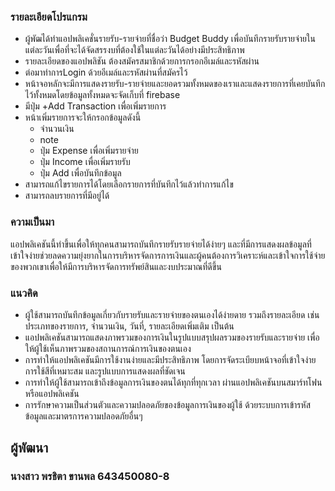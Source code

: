 ### รายละเอียดโปรแกรม
- ผู้พัฒได้ทำแอปพลิเคชั่นรายรับ-รายจ่ายที่ชื่อว่า Budget Buddy เพื่อบันทึกรายรับรายจ่ายในแต่ละวันเพื่อที่จะได้จัดสรรงบที่ต้องใช้ในแต่ละวันได้อย่างมีประสิทธิภาพ
- รายละเอียดของแอปพลิชัน ต้องสมัครสมาชิกด้วยการกรอกอีเมล์และรหัสผ่าน
- ต่อมาทำการLogin ด้วยอีเมล์และรหัสผ่านที่สมัครไว้
- หน้าจอหลักจะมีการแสดงรายรับ-รายจ่ายและยอดรวมทั้งหมดของเราและแสดงรายการที่เคยบันทึกไว้ทั้งหมดโดยข้อมูลทั้งหมดจะจัดเก็บที่ firebase
- มีปุ่ม +Add Transaction เพื่อเพิ่มรายการ
- หน้าเพิ่มรายการจะให้กรอกข้อมูลดังนี้
  - จำนวนเงิน
  - note
  - ปุ่ม Expense เพื่อเพิ่มรายจ่าย
  - ปุ่ม Income เพื่อเพิ่มรายรับ
  - ปุ่ม Add เพื่อบันทึกข้อมูล
- สามารถแก้ไขรายการได้โดยเลือกรายการที่บันทึกไว้แล้วทำการแก้ไข
- สามารถลบรายการที่มีอยู่ได้

### ความเป็นมา
แอปพลิเคชันนี้ทำขึ้นเพื่อให้ทุกคนสามารถบันทึกรายรับรายจ่ายได้ง่ายๆ และที่มีการแสดงผลข้อมูลที่เข้าใจง่ายช่วยลดความยุ่งยากในการบริหารจัดการการเงินและผู้คนต้องการวิเคราะห์และเข้าใจการใช้จ่ายของพวกเขาเพื่อให้มีการบริหารจัดการทรัพย์สินและงบประมาณที่ดีขึ้น
### แนวคิด
- ผู้ใช้สามารถบันทึกข้อมูลเกี่ยวกับรายรับและรายจ่ายของตนเองได้ง่ายดาย รวมถึงรายละเอียด เช่น ประเภทของรายการ, จำนวนเงิน, วันที่, รายละเอียดเพิ่มเติม เป็นต้น
- แอปพลิเคชันสามารถแสดงภาพรวมของการเงินในรูปแบบสรุปผลรวมของรายรับและรายจ่าย เพื่อให้ผู้ใช้เห็นภาพรวมของสถานการณ์การเงินของตนเอง
- การทำให้แอปพลิเคชันมีการใช้งานง่ายและมีประสิทธิภาพ โดยการจัดระเบียบหน้าจอที่เข้าใจง่าย การใช้สีที่เหมาะสม และรูปแบบการแสดงผลที่ชัดเจน
- การทำให้ผู้ใช้สามารถเข้าถึงข้อมูลการเงินของตนได้ทุกที่ทุกเวลา ผ่านแอปพลิเคชันบนสมาร์ทโฟนหรือแอปพลิเคชัน
- การรักษาความเป็นส่วนตัวและความปลอดภัยของข้อมูลการเงินของผู้ใช้ ด้วยระบบการเข้ารหัสข้อมูลและมาตรการความปลอดภัยอื่นๆ
## ผู้พัฒนา
### นางสาว พรธิตา ขานพล 643450080-8
